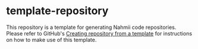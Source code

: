 # template-repository

This repository is a template for generating Nahmii code repositories. Please refer to GitHub's [Creating repository from a template](https://docs.github.com/en/repositories/creating-and-managing-repositories/creating-a-repository-from-a-template) for instructions on how to make use of this template.

